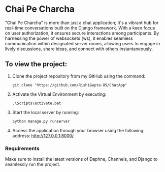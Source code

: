 # Chai Pe Charcha

"Chai Pe Charcha" is more than just a chat application; it's a vibrant hub for real-time conversations built on the Django framework. With a keen focus on user authorization, it ensures secure interactions among participants. By harnessing the power of websockets (ws), it enables seamless communication within designated server rooms, allowing users to engage in lively discussions, share ideas, and connect with others instantaneously.

## To view the project:

1. Clone the project repository from my GitHub using the command:
   ```
   git clone "https://github.com/RishiGupta-05/ChatApp"
   ```

2. Activate the Virtual Environment by executing:
   ```
   .\Scripts\activate.bat
   ```

3. Start the local server by running:
   ```
   python manage.py runserver
   ```

4. Access the application through your browser using the following address: http://127.0.0.1:8000/

### Requirements

Make sure to install the latest versions of Daphne, Channels, and Django to seamlessly run the project.

